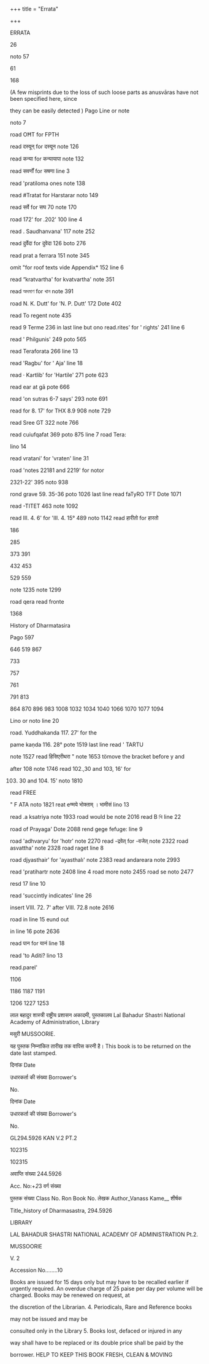 +++
title = "Errata"

+++

ERRATA 

26 

noto 57 

61 

168 

(A few misprints due to the loss of such loose parts as anusvāras have not been specified here, since 

they can be easily detected ) Pago Line or note 

noto 7 

road OĦT for FPTH 

read दस्यून् for दस्यून note 126 

read कन्या for कन्यायापा note 132 

read सवर्णों for सषणा line 3 

read 'pratiloma ones note 138 

read \#Tratat for Harstarar noto 149 

read सर्वे for सघ 70 note 170 

road 172' for .202' 100 line 4 

read . Saudhanvana' 117 note 252 

read दुर्वेदा for दुवेदा 126 boto 276 

read prat a ferrara 151 note 345 

omit "for roof texts vide Appendix* 152 line 6 

read “kratvartha' for kvatvartha' note 351 

read অদমাণ for খান note 391 

road N. K. Dutt' for 'N. P. Dutt' 172 Dote 402 

read To regent note 435 

read 9 Terme 236 in last line but ono read.rites' for ' rights' 241 line 6 

read ' Philgunis' 249 poto 565 

read Teraforata 266 line 13 

read 'Ragbu' for ' Aja' line 18 

read · Kartlib' for 'Hartile' 271 pote 623 

read ear at gā pote 666 

read 'on sutras 6-7 says' 293 note 691 

read for 8. 17' for THX 8.9 908 note 729 

read Sree GT 322 note 766 

read cuiufqafat 369 poto 875 line 7 road Tera: 

lino 14 

read vratani' for 'vraten' line 31 

road 'notes 22181 and 2219' for notor 

2321-22' 395 noto 938 

rond grave 59. 35-36 poto 1026 last line read faTyRO TFT Dote 1071 

read -TITET 463 note 1092 

read III. 4. 6' for 'III. 4. 15° 489 noto 1142 read हारीतो for हारतो 

186 

285 

373 391 

432 453 

529 559 

note 1235 note 1299 

road qera read fronte 

1368 

History of Dharmatasira 

Pago 597 

646 519 867 

733 

757 

761 

791 813 

864 870 896 983 1008 1032 1034 1040 1066 1070 1077 1094 

Lino or noto line 20 

road. Yuddhakanda 117. 27' for the 

pame kaṇda 116. 28° pote 1519 last line read ' TARTU 

note 1527 read हिसिएरीथरा " note 1653 tömove the bracket before y and 

after 108 note 1746 read 102.,30 and 103, 16' for 

103. 30 and 104. 15' noto 1810 

read FREE 

" F ATA noto 1821 reat eण्मये भोक्ताम् । भामीसं lino 13 

read .a ksatriya note 1933 road would be note 2016 read B খি line 22 

road of Prayaga' Dote 2088 rend gege fefuge: line 9 

road 'adhvaryu' for 'hotr' note 2270 read -द्रवेत् for -वजेत् note 2322 road asvattha' note 2328 road raget line 8 

road djyasthair' for 'ayasthalı' note 2383 read andareara note 2993 

read 'pratihartr note 2408 line 4 road more noto 2455 road se noto 2477 

resd 17 line 10 

read 'succintly indicates' line 26 

insert VIII. 72. 7' after VIII. 72.8 note 2616 

road in line 15 eund out 

in line 16 pote 2636 

read पान for यानं line 18 

read 'to Aditi? lino 13 

read.parel' 

1106 

1186 1187 1191 

1206 1227 1253 

लाल बहादुर शास्त्री राष्ट्रीय प्रशासन अकादमी, पुस्तकालय Lal Bahadur Shastri National Academy of Administration, Library 

मसुरी MUSSOORIE. 

यह पुस्तक निम्नांकित तारीख तक वापिस करनी है। This book is to be returned on the date last stamped. 

दिनांक Date 

उधारकर्ता की संख्या Borrower's 

No. 

दिनांक Date 

उधारकर्ता की संख्या Borrower's 

No. 

GL294.5926 KAN V.2 PT.2 

102315 

102315 

अवाप्ति संख्या 244.5926 

Acc. No:+*2*3 वर्ग संख्या 

पुस्तक संख्या Class No. Ron Book No. लेखक Author_Vanass Kame__ शीर्षक 

Title_history of Dharmasastra, 294.5926 

LIBRARY 

LAL BAHADUR SHASTRI NATIONAL ACADEMY OF ADMINISTRATION Pt.2. 

MUSSOORIE 

V. 2 

Accession No........10 

Books are issued for 15 days only but may have to be recalled earlier if urgently required. An overdue charge of 25 paise per day per volume will be charged. Books may be renewed on request, at 

the discretion of the Librarian. 4. Periodicals, Rare and Reference books 

may not be issued and may be 

consulted only in the Library 5. Books lost, defaced or injured in any 

way shall have to be replaced or its double price shall be paid by the 

borrower. HELP TO KEEP THIS BOOK FRESH, CLEAN & MOVING